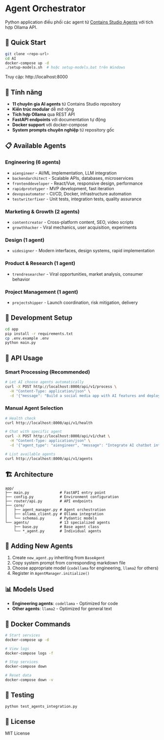 # Agent Orchestrator

Python application điều phối các agent từ [Contains Studio Agents](https://github.com/contains-studio/agents) với tích hợp Ollama API.

## 🚀 Quick Start

```bash
git clone <repo-url>
cd AI
docker-compose up -d
./setup-models.sh  # hoặc setup-models.bat trên Windows
```

Truy cập: http://localhost:8000

## 🎯 Tính năng

- **11 chuyên gia AI agents** từ Contains Studio repository
- **Kiến trúc modular** dễ mở rộng
- **Tích hợp Ollama** qua REST API
- **FastAPI endpoints** với documentation tự động
- **Docker support** với docker-compose
- **System prompts chuyên nghiệp** từ repository gốc

## 📋 Available Agents

### Engineering (6 agents)
- `aiengineer` - AI/ML implementation, LLM integration
- `backendarchitect` - Scalable APIs, databases, microservices  
- `frontenddeveloper` - React/Vue, responsive design, performance
- `rapidprototyper` - MVP development, fast iteration
- `devopsautomator` - CI/CD, Docker, infrastructure automation
- `testwriterfixer` - Unit tests, integration tests, quality assurance

### Marketing & Growth (2 agents)
- `contentcreator` - Cross-platform content, SEO, video scripts
- `growthhacker` - Viral mechanics, user acquisition, experiments

### Design (1 agent)
- `uidesigner` - Modern interfaces, design systems, rapid implementation

### Product & Research (1 agent)
- `trendresearcher` - Viral opportunities, market analysis, consumer behavior

### Project Management (1 agent)
- `projectshipper` - Launch coordination, risk mitigation, delivery



## 🔧 Development Setup

```bash
cd app
pip install -r requirements.txt
cp .env.example .env
python main.py
```

## 📡 API Usage

### Smart Processing (Recommended)
```bash
# Let AI choose agents automatically
curl -X POST http://localhost:8000/api/v1/process \
  -H "Content-Type: application/json" \
  -d '{"message": "Build a social media app with AI features and deploy it"}'
```

### Manual Agent Selection
```bash
# Health check
curl http://localhost:8000/api/v1/health

# Chat with specific agent
curl -X POST http://localhost:8000/api/v1/chat \
  -H "Content-Type: application/json" \
  -d '{"agent_type": "aiengineer", "message": "Integrate AI chatbot into web app"}'

# List available agents
curl http://localhost:8000/api/v1/agents
```

## 🏗️ Architecture

```
app/
├── main.py              # FastAPI entry point
├── config.py            # Environment configuration
├── router/api.py        # API endpoints
├── core/
│   ├── agent_manager.py # Agent orchestration
│   ├── ollama_client.py # Ollama integration
│   └── schemas.py       # Pydantic models
└── agents/              # 13 specialized agents
    ├── base.py          # Base agent class
    └── *_agent.py       # Individual agents
```

## 🔄 Adding New Agents

1. Create `new_agent.py` inheriting from `BaseAgent`
2. Copy system prompt from corresponding markdown file
3. Choose appropriate model (`codellama` for engineering, `llama2` for others)
4. Register in `AgentManager.initialize()`

## 📊 Models Used

- **Engineering agents**: `codellama` - Optimized for code
- **Other agents**: `llama2` - Optimized for general text

## 🐳 Docker Commands

```bash
# Start services
docker-compose up -d

# View logs
docker-compose logs -f

# Stop services
docker-compose down

# Reset data
docker-compose down -v
```

## 🧪 Testing

```bash
python test_agents_integration.py
```

## 📄 License

MIT License
